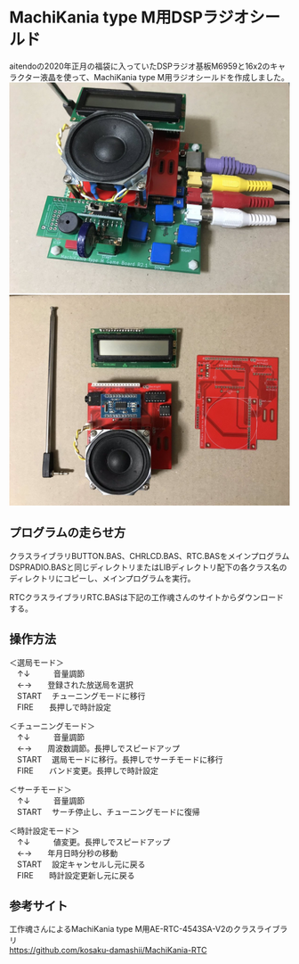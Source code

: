 # MachiKania type M用DSPラジオシールド
aitendoの2020年正月の福袋に入っていたDSPラジオ基板M6959と16x2のキャラクター液晶を使って、MachiKania type M用ラジオシールドを作成しました。  
![](dspradio2.jpg)  
![](dspradio.jpg)  
 
## プログラムの走らせ方
クラスライブラリBUTTON.BAS、CHRLCD.BAS、RTC.BASをメインプログラムDSPRADIO.BASと同じディレクトリまたはLIBディレクトリ配下の各クラス名のディレクトリにコピーし、メインプログラムを実行。  
  
RTCクラスライブラリRTC.BASは下記の工作魂さんのサイトからダウンロードする。  
  
## 操作方法
＜選局モード＞  
　↑↓　　　音量調節  
　←→　　登録された放送局を選択  
　START 　チューニングモードに移行  
　FIRE　　長押しで時計設定  
  
＜チューニングモード＞  
　↑↓　　　音量調節  
　←→　　周波数調節。長押しでスピードアップ  
　START 　選局モードに移行。長押しでサーチモードに移行  
　FIRE　　バンド変更。長押しで時計設定  
  
＜サーチモード＞  
　↑↓　　　音量調節  
　START 　サーチ停止し、チューニングモードに復帰  
  
＜時計設定モード＞  
　↑↓　　　値変更。長押しでスピードアップ  
　←→　　年月日時分秒の移動  
　START 　設定キャンセルし元に戻る  
　FIRE　　時計設定更新し元に戻る  
  
## 参考サイト
工作魂さんによるMachiKania type M用AE-RTC-4543SA-V2のクラスライブラリ  
https://github.com/kosaku-damashii/MachiKania-RTC  
